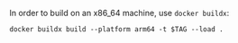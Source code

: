 In order to build on an x86_64 machine, use `docker buildx`:

```
docker buildx build --platform arm64 -t $TAG --load .
```
